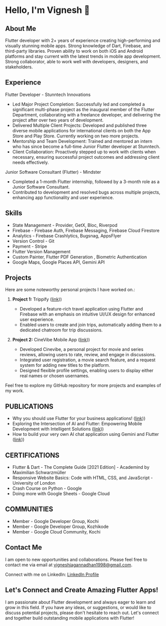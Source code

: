 # Hello, I'm Vignesh 👋

## About Me

Flutter developer with 2+ years of experience creating high-performing and visually stunning mobile apps. Strong knowledge of Dart, Firebase, and third-party libraries. Proven ability to work on both iOS and Android platforms and stay current with the latest trends in mobile app development. Strong collaborator, able to work well with developers, designers, and stakeholders. 

## Experience

Flutter Developer - Stunntech Innovations
- Led Major Project Completion: Successfully led and completed a significant multi-phase project as the inaugural member of the Flutter Department, collaborating with a freelance developer, and delivering the project after over two years of  development.
- Delivered Multiple Client Projects: Developed and published three diverse mobile applications for international clients on both the App Store and Play Store. Currently working on two more projects.
- Mentorship and Team Development: Trained and mentored an intern who has since become a full-time Junior Flutter developer at Stunntech.
- Client Collaboration: Proactively stepped up to work with clients when necessary, ensuring successful project outcomes and addressing client needs effectively.

Junior Software Consultant (Flutter) - Mindster
- Completed a 1-month Flutter internship, followed by a 3-month role as a Junior Software Consultant.
- Contributed to development and resolved bugs across multiple projects, enhancing app functionality and user experience.

## Skills
- State Management - Provider, GetX, Bloc, Riverpod
- Firebase - Firebase Auth, Firebase Messaging, Firebase Cloud Firestore
- Analytics - Firebase Crashlytics, Bugsnag, AppsFlyer
- Version Control - Git
- Payment - Stripe
- Flutter Version Management
- Custom Painter, Flutter PDF Generation , Biometric Authentication
- Google Maps, Google Places API, Gemini API


## Projects
Here are some noteworthy personal projects I have worked on.:

1. **Project 1:** Trippify ([link](https://github.com/VigneshJagannadhan/Trippify)))
   - Developed a feature-rich travel application using Flutter and Firebase with an emphasis on intuitive UI/UX design for enhanced user experience.
   - Enabled users to create and join trips, automatically adding them to a dedicated chatroom for trip discussions.

2. **Project 2:** CineVibe Mobile App ([link](https://github.com/VigneshJagannadhan/CineVibe-Mobile-App)))
   - Developed Cinevibe, a personal project for movie and series reviews, allowing users to rate, review, and engage in discussions.
   - Integrated user registration, a movie search feature, and a request system for adding new titles to the platform.
   - Designed flexible profile settings, enabling users to display either real names or chosen usernames.


Feel free to explore my GitHub repository for more projects and examples of my work.

## PUBLICATIONS
 - Why you should use Flutter for your business applications! ([link](https://medium.com/@vigneshjagannadhan1998/why-you-should-use-flutter-for-your-business-applications-305976920bca)))
 - Exploring the Intersection of AI and Flutter: Empowering Mobile Development with Intelligent Solutions ([link](https://medium.com/@vigneshjagannadhan1998/exploring-the-intersection-of-ai-and-flutter-empowering-mobile-development-with-intelligent-0fb0f25d57e7)))
 - How to build your very own AI chat application using Gemini and Flutter ([link]([https://medium.com/@vigneshjagannadhan1998/why-you-should-use-flutter-for-your-business-applications-305976920bca](https://medium.com/@vigneshjagannadhan1998/how-to-build-your-very-own-ai-chat-application-using-gemini-and-flutter-8c744d7fe2dd))))

## CERTIFICATIONS
 - Flutter & Dart - The Complete Guide [2021 Edition] - Academind by Maximilian Schwarzmüller
 - Responsive Website Basics: Code with HTML, CSS, and JavaScript - University of London
 - Crash Course on Python - Google
 - Doing more with Google Sheets - Google Cloud

## COMMUNITIES
 - Member - Google Developer Group, Kochi
 - Member - Google Developer Group, Kozhikode
 - Member - Google Cloud Community, Kochi

## Contact Me
I am open to new opportunities and collaborations. Please feel free to contact me via email at vigneshjagannadhan1998@gmail.com.

Connect with me on LinkedIn: [LinkedIn Profile](https://www.linkedin.com/in/vignesh-jagannadhan/)

## Let's Connect and Create Amazing Flutter Apps!
I am passionate about Flutter development and always eager to learn and grow in this field. If you have any ideas, or suggestions, or would like to discuss potential projects, please don't hesitate to reach out. Let's connect and together build outstanding mobile applications with Flutter!
